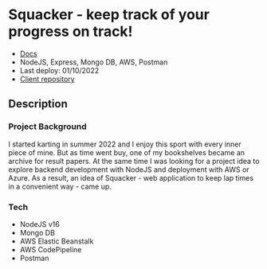 # Squacker - keep track of your progress on track!

- [Docs](http://trackerapi-env.eba-ndvpxezg.eu-north-1.elasticbeanstalk.com/docs/)
- NodeJS, Express, Mongo DB, AWS, Postman
- Last deploy: 01/10/2022
- [Client repository](https://github.com/arly-0/-Track-session-results-tracker-client)

## Description

### Project Background
I started karting in summer 2022 and I enjoy this sport with every inner piece of mine. 
But as time went buy, one of my bookshelves became an archive for result papers.
At the same time I was looking for a project idea to explore backend development with NodeJS and deployment with AWS or Azure.
As a result, an idea of Squacker - web application to keep lap times in a convenient way - came up.

### Tech
- NodeJS v16
- Mongo DB
- AWS Elastic Beanstalk
- AWS CodePipeline
- Postman
